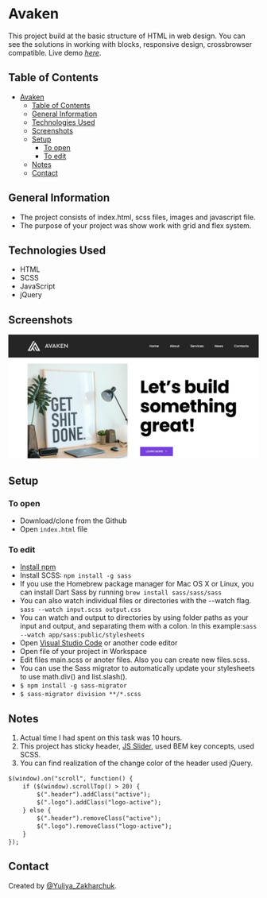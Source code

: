 # Avaken

This project build at the basic structure of HTML in web design. You can see the solutions in working with blocks, responsive design, crossbrowser compatible. 
Live demo [_here_](https://yuliyazakharchuk.github.io/Avaken/). 

## Table of Contents

- [Avaken](#avaken)
  - [Table of Contents](#table-of-contents)
  - [General Information](#general-information)
  - [Technologies Used](#technologies-used)
  - [Screenshots](#screenshots)
  - [Setup](#setup)
    - [To open](#to-open)
    - [To edit](#to-edit)
  - [Notes](#notes)
  - [Contact](#contact)


## General Information

- The project consists of index.html, scss files, images and javascript file.
- The purpose of your project was show work with grid and flex system.

## Technologies Used

- HTML
- SCSS
- JavaScript
- jQuery


## Screenshots


![Example screenshot](./img/scren.png)


## Setup

### To open

- Download/clone from the Github
- Open `index.html` file

### To edit

- [Install npm](https://docs.npmjs.com/downloading-and-installing-node-js-and-npm)
- Install SCSS: `npm install -g sass`
- If you use the Homebrew package manager for Mac OS X or Linux, you can install Dart Sass by running         `brew install sass/sass/sass`
- You can also watch individual files or directories with the --watch flag. `sass --watch input.scss output.css`
- You can watch and output to directories by using folder paths as your input and output, and separating them with a colon. In this example:`sass --watch app/sass:public/stylesheets`
- Open [Visual Studio Code](https://code.visualstudio.com/) or another code editor
- Open file of your project in Workspace
- Edit files main.scss or anoter files. Also you can create new files.scss.
- You can use the Sass migrator to automatically update your stylesheets to use math.div() and list.slash().
- `$ npm install -g sass-migrator`
- `$ sass-migrator division **/*.scss`

## Notes

1. Actual time I had spent on this task was 10 hours. 
2. This project has sticky header, [JS Slider](https://swiperjs.com/), used BEM key concepts, used SCSS.
3. You can find realization of the change color of the header used jQuery.

```Js
$(window).on("scroll", function() {
    if ($(window).scrollTop() > 20) {
        $(".header").addClass("active");
        $(".logo").addClass("logo-active");
    } else {
        $(".header").removeClass("active");
        $(".logo").removeClass("logo-active");
    }
});
```

## Contact

Created by [@Yuliya_Zakharchuk](https://github.com/YuliyaZakharchuk).
